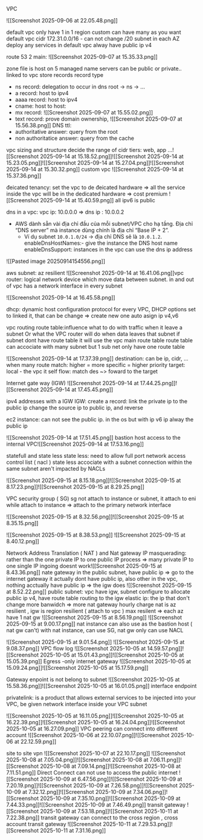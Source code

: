
VPC

![[Screenshot 2025-09-06 at 22.05.48.png]]

default vpc only have 1 in 1 region
custom can have many as you want
default vpc cidr 172.31.0.0/16 - can not change
/20 subnet in each AZ
deploy any services in default vpc alway have public ip v4

route 53
2 main: ![[Screenshot 2025-09-07 at 15.35.33.png]]

zone file is host on 5 managed name servers
can be public or private.. linked to vpc
store records
record type
- ns record: delegation to occur in dns root -> ns -> ...
- a record: host to ipv4
- aaaa record: host to ipv4
- cname: host to host: 
- mx record: ![[Screenshot 2025-09-07 at 15.55.02.png]]
- text record: prove domain ownership, ![[Screenshot 2025-09-07 at 15.56.38.png]]
DNS ttl:
- authoritative answer: query from the root
- non authoritatice answer: query from the cache

vpc sizing and structure
decide the range of cidr
tiers: web, app ...![[Screenshot 2025-09-14 at 15.18.52.png]]![[Screenshot 2025-09-14 at 15.23.05.png]]![[Screenshot 2025-09-14 at 15.27.04.png]]![[Screenshot 2025-09-14 at 15.30.32.png]]
custom vpc
![[Screenshot 2025-09-14 at 15.37.36.png]]

đeicated tenancy: set the vpc to de đeicated hardware => all the service inside the vpc will be in the dedicated hardware => cost premium
![[Screenshot 2025-09-14 at 15.40.59.png]]
all ipv6 is public

dns in a vpc:
vpc ip: 10.0.0.0 => dns ip : 10.0.0.2
- AWS dành sẵn vài địa chỉ đầu của mỗi subnet/VPC cho hạ tầng. Địa chỉ “DNS server” mà instance dùng chính là địa chỉ “Base IP + 2”.
    - Ví dụ subnet `10.0.1.0/24` → địa chỉ DNS sẽ là `10.0.1.2`.
enableDnsHostNames:- give the instance the DNS host name
enableDnsSupport: instances in the vpc can use the dns ip address

![[Pasted image 20250914154556.png]]

aws subnet:
az resilient
![[Screenshot 2025-09-14 at 16.41.06.png]]vpc router: logical network device which move data between subnet. in and out of vpc
has a network interface in every subnet

![[Screenshot 2025-09-14 at 16.45.58.png]]

dhcp: dynamic host configuration protocol
for every VPC, DHCP  options set to linked it, that can be change => create new one
auto asign ip v4,v6

vpc routing
route table:influence what to do with traffic when it leave a subnet Or what the VPC router will do when data leaves that subnet
if subnet dont have route table it will use the vpc main route table
route table can accociate with many subnet but 1 sub net only have one route table


![[Screenshot 2025-09-14 at 17.37.39.png]]
destination: can be ip, cidr, ...
when many route match: higher = more specific = higher priority
target: local - the vpc it self
flow: match des ~> foward to the target

Internet gate way (IGW)
![[Screenshot 2025-09-14 at 17.44.25.png]]![[Screenshot 2025-09-14 at 17.45.45.png]]

ipv4 addresses with a IGW
IGW: 
create a record: link the private ip to the public ip
change the source ip to public ip, and reverse

ec2 instance:
can not see the public ip. in the os
but with ip v6 ip alway the public ip

![[Screenshot 2025-09-14 at 17.51.45.png]]
bastion host
access to the internal VPC![[Screenshot 2025-09-14 at 17.53.16.png]]

statefull and state less
state less: need to allow full port
network access control list ( nacl )
state less
accociate with a subnet
connection within the same subnet aren't impacted by NACLs


![[Screenshot 2025-09-15 at 8.15.18.png]]![[Screenshot 2025-09-15 at 8.17.23.png]]![[Screenshot 2025-09-15 at 8.29.25.png]]

VPC security group ( SG)
sg not attach to instance or subnet, it attach to eni
while attach to instance => attach to the primary network interface

![[Screenshot 2025-09-15 at 8.32.56.png]]![[Screenshot 2025-09-15 at 8.35.15.png]]

![[Screenshot 2025-09-15 at 8.38.53.png]]
![[Screenshot 2025-09-15 at 8.40.12.png]]

Network Address Translation ( NAT ) and Nat gateway
IP masquerading: rather than the one private IP to one public IP process => many private IP to one single IP
ingoing doesnt work![[Screenshot 2025-09-15 at 8.43.36.png]]
nate gateway in the public subnet, have public ip => go to the internet gateway
it actually dont have public ip, also other in the vpc, nothing acctually have public ip => the igw does ![[Screenshot 2025-09-15 at 8.52.22.png]]
public subnet: vpc have igw, subnet configure to allocate public ip v4, have route table routing to the igw
elastic ip: the ip that don't change
more banwidch => more nat gateway
hourly charge
nat is az resilient , igw is region resilient ( attach to vpc )
max resilent => each az have 1 nat gw
![[Screenshot 2025-09-15 at 8.56.19.png]]
![[Screenshot 2025-09-15 at 9.00.17.png]]
nat instance can also use as the bastion host ( nat gw can't) 
with nat instance, can use SG, nat gw only can use NACL

![[Screenshot 2025-09-15 at 9.01.54.png]]
![[Screenshot 2025-09-15 at 9.08.37.png]]
VPC flow log
![[Screenshot 2025-10-05 at 14.59.57.png]]![[Screenshot 2025-10-05 at 15.01.43.png]]![[Screenshot 2025-10-05 at 15.05.39.png]]
Egress -only internet gateway
![[Screenshot 2025-10-05 at 15.09.24.png]]![[Screenshot 2025-10-05 at 15.17.59.png]]

Gateway enpoint
is not belong to subnet
![[Screenshot 2025-10-05 at 15.58.36.png]]![[Screenshot 2025-10-05 at 16.01.05.png]]
interface endpoint

privatelink: is a product that allows external services to be injected into your VPC, be given network interface inside your VPC subnet

![[Screenshot 2025-10-05 at 16.11.05.png]]![[Screenshot 2025-10-05 at 16.22.39.png]]![[Screenshot 2025-10-05 at 16.24.04.png]]![[Screenshot 2025-10-05 at 16.27.09.png]]
VPC peering
can connect into different account
![[Screenshot 2025-10-06 at 22.10.07.png]]![[Screenshot 2025-10-06 at 22.12.59.png]]

site to site vpn
![[Screenshot 2025-10-07 at 22.10.17.png]]
![[Screenshot 2025-10-08 at 7.05.04.png]]![[Screenshot 2025-10-08 at 7.06.11.png]]![[Screenshot 2025-10-08 at 7.09.14.png]]![[Screenshot 2025-10-08 at 7.11.51.png]]
Direct Connect
can not use to access the public internet
![[Screenshot 2025-10-09 at 6.47.56.png]]![[Screenshot 2025-10-09 at 7.20.19.png]]![[Screenshot 2025-10-09 at 7.26.58.png]]![[Screenshot 2025-10-09 at 7.32.12.png]]![[Screenshot 2025-10-09 at 7.34.06.png]]![[Screenshot 2025-10-09 at 7.35.10.png]]![[Screenshot 2025-10-09 at 7.44.33.png]]![[Screenshot 2025-10-09 at 7.46.49.png]]
transit gateway
![[Screenshot 2025-10-09 at 7.53.18.png]]![[Screenshot 2025-10-11 at 7.22.38.png]]
transit gateway can connect to the cross region , cross account transit gateway
![[Screenshot 2025-10-11 at 7.29.53.png]]![[Screenshot 2025-10-11 at 7.31.16.png]]